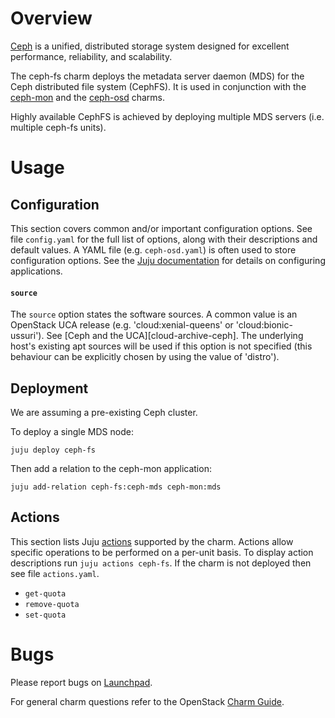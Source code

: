 # Overview

[Ceph][ceph-upstream] is a unified, distributed storage system designed for
excellent performance, reliability, and scalability.

The ceph-fs charm deploys the metadata server daemon (MDS) for the Ceph
distributed file system (CephFS). It is used in conjunction with the
[ceph-mon][ceph-mon-charm] and the [ceph-osd][ceph-osd-charm] charms.

Highly available CephFS is achieved by deploying multiple MDS servers (i.e.
multiple ceph-fs units).

# Usage

## Configuration

This section covers common and/or important configuration options. See file
`config.yaml` for the full list of options, along with their descriptions and
default values. A YAML file (e.g. `ceph-osd.yaml`) is often used to store
configuration options. See the [Juju documentation][juju-docs-config-apps] for
details on configuring applications.

#### `source`

The `source` option states the software sources. A common value is an OpenStack
UCA release (e.g. 'cloud:xenial-queens' or 'cloud:bionic-ussuri'). See [Ceph
and the UCA][cloud-archive-ceph]. The underlying host's existing apt sources
will be used if this option is not specified (this behaviour can be explicitly
chosen by using the value of 'distro').

## Deployment

We are assuming a pre-existing Ceph cluster.

To deploy a single MDS node:

    juju deploy ceph-fs

Then add a relation to the ceph-mon application:

    juju add-relation ceph-fs:ceph-mds ceph-mon:mds

## Actions

This section lists Juju [actions][juju-docs-actions] supported by the charm.
Actions allow specific operations to be performed on a per-unit basis. To
display action descriptions run `juju actions ceph-fs`. If the charm is not
deployed then see file `actions.yaml`.

* `get-quota`
* `remove-quota`
* `set-quota`

# Bugs

Please report bugs on [Launchpad][lp-bugs-charm-ceph-fs].

For general charm questions refer to the OpenStack [Charm Guide][cg].

<!-- LINKS -->

[cg]: https://docs.openstack.org/charm-guide
[ceph-upstream]: https://ceph.io
[ceph-mon-charm]: https://jaas.ai/ceph-mon
[ceph-osd-charm]: https://jaas.ai/ceph-osd
[juju-docs-actions]: https://jaas.ai/docs/actions
[juju-docs-config-apps]: https://juju.is/docs/configuring-applications
[lp-bugs-charm-ceph-fs]: https://bugs.launchpad.net/charm-ceph-fs/+filebug
